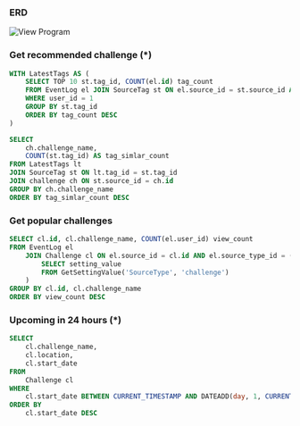 ### ERD
![View Program](https://github.com/user-attachments/assets/b457d7e6-fdae-4947-b4a5-4d06ea869a6a)

### Get recommended challenge (*)
```sql
WITH LatestTags AS (
    SELECT TOP 10 st.tag_id, COUNT(el.id) tag_count
	FROM EventLog el JOIN SourceTag st ON el.source_id = st.source_id AND el.source_type_id = st.source_type_id
	WHERE user_id = 1
	GROUP BY st.tag_id
	ORDER BY tag_count DESC
)

SELECT
    ch.challenge_name,
	COUNT(st.tag_id) AS tag_simlar_count
FROM LatestTags lt
JOIN SourceTag st ON lt.tag_id = st.tag_id 
JOIN challenge ch ON st.source_id = ch.id
GROUP BY ch.challenge_name
ORDER BY tag_simlar_count DESC
```

### Get popular challenges
```sql
SELECT cl.id, cl.challenge_name, COUNT(el.user_id) view_count
FROM EventLog el
	JOIN Challenge cl ON el.source_id = cl.id AND el.source_type_id = (
        SELECT setting_value
		FROM GetSettingValue('SourceType', 'challenge')
    )
GROUP BY cl.id, cl.challenge_name
ORDER BY view_count DESC
```
  
### Upcoming in 24 hours (*)
```sql
SELECT
	cl.challenge_name,
    cl.location,
    cl.start_date
FROM
	Challenge cl
WHERE 
	cl.start_date BETWEEN CURRENT_TIMESTAMP AND DATEADD(day, 1, CURRENT_TIMESTAMP)
ORDER BY
	cl.start_date DESC
```
